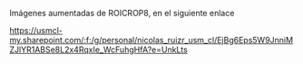  Imágenes aumentadas de ROICROP8, en el siguiente enlace

 https://usmcl-my.sharepoint.com/:f:/g/personal/nicolas_ruizr_usm_cl/EjBg6Eps5W9JnniMZJlYR1ABSe8L2x4RqxIe_WcFuhgHfA?e=UnkLts  
